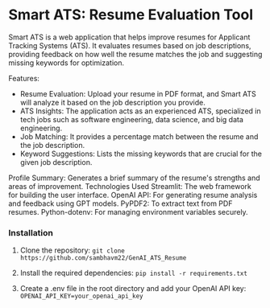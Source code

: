 # Smart ATS: Resume Evaluation Tool
Smart ATS is a web application that helps improve resumes for Applicant Tracking Systems (ATS). It evaluates resumes based on job descriptions, providing feedback on how well the resume matches the job and suggesting missing keywords for optimization.

Features:
- Resume Evaluation: Upload your resume in PDF format, and Smart ATS will analyze it based on the job description you provide.
- ATS Insights: The application acts as an experienced ATS, specialized in tech jobs such as software engineering, data science, and big data engineering.
- Job Matching: It provides a percentage match between the resume and the job description.
- Keyword Suggestions: Lists the missing keywords that are crucial for the given job description.
  
Profile Summary: Generates a brief summary of the resume's strengths and areas of improvement.
Technologies Used
Streamlit: The web framework for building the user interface.
OpenAI API: For generating resume analysis and feedback using GPT models.
PyPDF2: To extract text from PDF resumes.
Python-dotenv: For managing environment variables securely.

### Installation

1. Clone the repository:
  ``git clone https://github.com/sambhavm22/GenAI_ATS_Resume``

2. Install the required dependencies:
   ``pip install -r requirements.txt``

3. Create a .env file in the root directory and add your OpenAI API key:
   ``OPENAI_API_KEY=your_openai_api_key``
